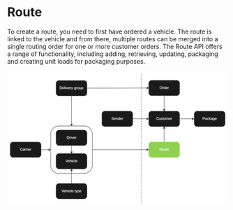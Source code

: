 # Route

To create a route, you need to first have ordered a vehicle. The route is linked to the vehicle and from there, multiple routes can be merged into a single routing order for one or more customer orders. The Route API offers a range of functionality, including adding, retrieving, updating, packaging and creating unit loads for packaging purposes.

![Route](/images/flowchart_route.jpg)

